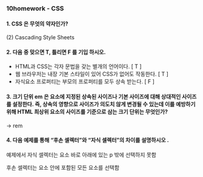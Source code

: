 ### 10homework - CSS

#### 1. CSS 은 무엇의 약자인가?

(2) Cascading Style Sheets



#### 2. 다음 중 맞으면 T, 틀리면 F 를 기입 하시오.

- HTML과 CSS는 각자 문법을 갖는 별개의 언어이다. [ T ]
- 웹 브라우저는 내장 기본 스타일이 있어 CSS가 없어도 작동한다. [ T ]
- 자식요소 프로퍼티는 부모의 프로퍼티를 모두 상속 받는다. [ F ]



#### 3. 크기 단위 em 은 요소에 지정된 상속된 사이즈나 기본 사이즈에 대해 상대적인 사이즈를 설정한다. 즉, 상속의 영향으로 사이즈가 의도치 않게 변경될 수 있는데 이를 예방하기 위해 HTML 최상위 요소의 사이즈를 기준으로 삼는 크기 단위는 무엇인가?

-> rem



#### 4. 다음 예제를 통해 “후손 셀렉터”와 “자식 셀렉터”의 차이를 설명하시오 .

예제에서 자식 셀렉터는 요소 바로 아래에 있는 p 밖에 선택하지 못함

후손 셀렉터는 요소 안에 포함된 모든 요소를 선택함